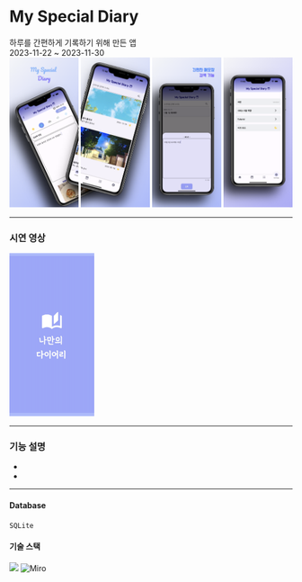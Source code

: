 # My Special Diary
하루를 간편하게 기록하기 위해 만든 앱            
2023-11-22 ~ 2023-11-30                      
<img src = https://github.com/seolaox/special-diary/blob/main/myspecialdiaryscreen.png> </img>

------

### 시연 영상
<a href="https://drive.google.com/file/d/1YqdeiFzQK8MJZ0FjY-a1uXE5L8B7naf2/view?usp=drive_link" title="시연영상으로 이동">
  <img src="https://github.com/seolaox/special-diary/blob/main/maindiaryscreen.png" alt="image" ,height="30%", width="30%">
</a>

------

### 기능 설명
-
-

---
#### Database    
    SQLite   
#### 기술 스택
<p align="left">
    <img src="https://skillicons.dev/icons?i=flutter,github,git"/>
    <img src="https://cdn.icon-icons.com/icons2/3913/PNG/512/miro_logo_icon_248450.png" height="53" title="Miro"/>
</p>
